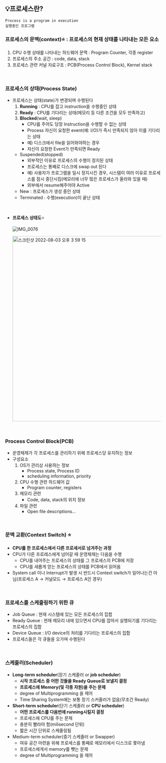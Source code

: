 ## 💡프로세스란?

```
Process is a program in execution
실행중인 프로그램
```

### 프로세스의 문맥(context)⭐️ : 프로세스의 현재 상태를 나타내는 모든 요소

1. CPU 수행 상태를 나타내는 하드웨어 문맥 : Program Counter, 각종 register
2. 프로세스의 주소 공간 : code, data, stack
3. 프로세스 관련 커널 자료구조 : PCB(Process Control Block), Kernel stack

</br>

### 프로세스의 상태(Process State)

- 프로세스는 상태(state)가 변경되며 수행된다
    1. **Running** : CPU를 잡고 instruction을 수행중인 상태
    2. **Ready** : CPU를 기다리는 상태(메모리 등 다른 조건을 모두 만족하고)
    3. **Blocked**(wait, sleep)
        - CPU를 주어도 당장 Instruction을 수행할 수 없는 상태
        - Process 자신이 요청한 event(예: I/O)가 즉시 만족되지 않아 이를 기다리는 상태
        - 예) 디스크에서 file을 읽어와야하는 경우
        - 자신이 요청한 Event가 만족되면 Ready
    - Suspended(stopped)
        - 외부적인 이유로 프로세스의 수행이 정지된 상태
        - 프로세스는 통째로 디스크에 swap out 된다
        - 예) 사용자가 프로그램을 일시 정지시킨 경우, 시스템이 여러 이유로 프로세스를 잠시 중단시킴(메모리에 너무 많은 프로세스가 올라와 있을 때)
        - 외부에서 resume해주어야 Active
    - New : 프로세스가 생성 중인 상태
    - Terminated : 수행(execution)이 끝난 상태

</br>

- **프로세스 상태도**⭐️
    
    ![IMG_0076](https://user-images.githubusercontent.com/8343301/182545759-1988a54d-93e7-4aaa-8d5b-703afd89c5ce.jpg)
    
    <img width="598" alt="스크린샷 2022-08-03 오후 3 59 15" src="https://user-images.githubusercontent.com/8343301/182545198-3b38e9bb-f5e2-476e-90bd-ccebc5ae9934.png">
    

</br>

### Process Control Block(PCB)

- 운영체제가 각 프로세스를 관리하기 위해 프로세스당 유지하는 정보
- 구성요소
    1. OS가 관리상 사용하는 정보
        - Process state, Process ID
        - scheduling information, priority
    2. CPU 수행 관련 하드웨어 값
        - Program counter, registers
    3. 메모리 관련
        - Code, data, stack의 위치 정보
    4. 파일 관련
        - Open file descriptions…

</br>

### 문맥 교환(Context Switch) ⭐️

- **CPU를 한 프로세스에서 다른 프로세서로 넘겨주는 과정**
- CPU가 다른 프로레스에게 넘어갈 때 운영체제는 다음을 수행
    - CPU를 내어주는 프로세스의 상태를 그 프로세스의 PCB에 저장
    - CPU를 새롭게 얻는 프로세스의 상태를 PCB에서 읽어옴
- System call 이나 Interrupt가 발생 시 반드시 Context switch가 일어나는건 아님(프로세스 A → 커널모드 → 프로세스 A인 경우)

</br>

### 프로세스를 스케줄링하기 위한 큐

- Job Queue : 현재 시스템에 있는 모든 프로세스의 집합
- Ready Queue : 현재 메모리 내에 있으면서 CPU를 잡아서 실행되기를 기다리는 프로세스의 집합
- Device Queue : I/O device의 처리를 기다리는 프로세스의 집합
- 프로세스들은 각 큐들을 오가며 수행된다

</br>

### 스케줄러(Scheduler)

- **Long-term scheduler**(장기 스케줄러 or **job scheduler**)
    - **시작 프로세스 중 어떤 것들을 Ready Queue로 보낼지 결정**
    - **프로세스에 Memory(및 각종 자원)을 주는 문제**
    - degree of Multiprogramming 을 제어
    - Time Sharing System에는 보통 장기 스커줄러가 없음(무조건 Ready)
- **Short-term scheduler**(단기 스케줄러 or **CPU scheduler**)
    - **어떤 프로세스를 다음번에 running시킬지 결정**
    - 프로세스에 CPU를 주는 문제
    - 충분히 빨라야 함(milisecond 단위)
    - 짧은 시간 단위로 스케줄링됨
- Medium-term scheduler(중기 스케줄러 or Swapper)
    - 여유 공간 마련을 위해 프로세스를 통째로 메모리에서 디스크로 쫓아냄
    - 프로세스에게서 memory를 뺏는 문제
    - degree of Multiprogramming 을 제어